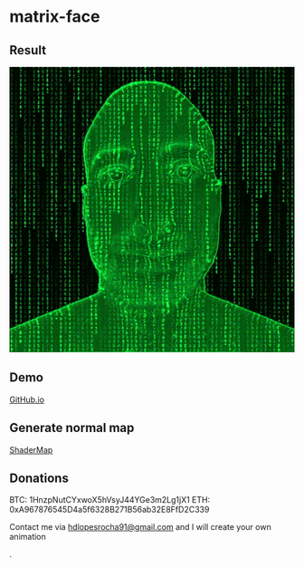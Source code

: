 # matrix-face

## Result ##
![Result](/out.gif)

## Demo ##
[GitHub.io](https://hdlopesrocha.github.io/matrix-face/)

## Generate normal map ##
[ShaderMap](https://shadermap.com/home/)

## Donations ##

BTC: 1HnzpNutCYxwoX5hVsyJ44YGe3m2Lg1jX1
ETH: 0xA967876545D4a5f6328B271B56ab32E8FfD2C339

Contact me via hdlopesrocha91@gmail.com and I will create your own animation

.

